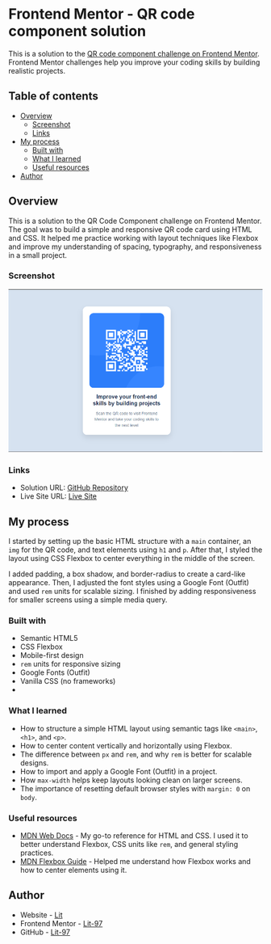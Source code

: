 # Frontend Mentor - QR code component solution

This is a solution to the [QR code component challenge on Frontend Mentor](https://www.frontendmentor.io/challenges/qr-code-component-iux_sIO_H). Frontend Mentor challenges help you improve your coding skills by building realistic projects. 

## Table of contents

- [Overview](#overview)
  - [Screenshot](#screenshot)
  - [Links](#links)
- [My process](#my-process)
  - [Built with](#built-with)
  - [What I learned](#what-i-learned)
  - [Useful resources](#useful-resources)
- [Author](#author)


## Overview
This is a solution to the QR Code Component challenge on Frontend Mentor. The goal was to build a simple and responsive QR code card using HTML and CSS. It helped me practice working with layout techniques like Flexbox and improve my understanding of spacing, typography, and responsiveness in a small project.


### Screenshot

![Screenshot of my QR code component](./images/screenshot.png)


### Links

- Solution URL: [GitHub Repository](https://github.com/Lit-97/qrcodefrontendmentor)
- Live Site URL: [Live Site](https://lit-97.github.io/qrcodefrontendmentor/)


## My process
I started by setting up the basic HTML structure with a `main` container, an `img` for the QR code, and text elements using `h1` and `p`. After that, I styled the layout using CSS Flexbox to center everything in the middle of the screen.

I added padding, a box shadow, and border-radius to create a card-like appearance. Then, I adjusted the font styles using a Google Font (Outfit) and used `rem` units for scalable sizing. I finished by adding responsiveness for smaller screens using a simple media query.


### Built with

- Semantic HTML5
- CSS Flexbox
- Mobile-first design
- `rem` units for responsive sizing
- Google Fonts (Outfit)
- Vanilla CSS (no frameworks)
- 

### What I learned

- How to structure a simple HTML layout using semantic tags like `<main>`, `<h1>`, and `<p>`.
- How to center content vertically and horizontally using Flexbox.
- The difference between `px` and `rem`, and why `rem` is better for scalable designs.
- How to import and apply a Google Font (Outfit) in a project.
- How `max-width` helps keep layouts looking clean on larger screens.
- The importance of resetting default browser styles with `margin: 0` on `body`.



### Useful resources

- [MDN Web Docs](https://developer.mozilla.org/) - My go-to reference for HTML and CSS. I used it to better understand Flexbox, CSS units like `rem`, and general styling practices.
- [MDN Flexbox Guide](https://developer.mozilla.org/en-US/docs/Web/CSS/CSS_Flexible_Box_Layout/Basic_Concepts_of_Flexbox) - Helped me understand how Flexbox works and how to center elements using it.



## Author

- Website - [Lit](https://lit-97.github.io/portfolio/)
- Frontend Mentor - [Lit-97](https://www.frontendmentor.io/profile/Lit-97)
- GitHub  - [Lit-97](https://github.com/Lit-97)

